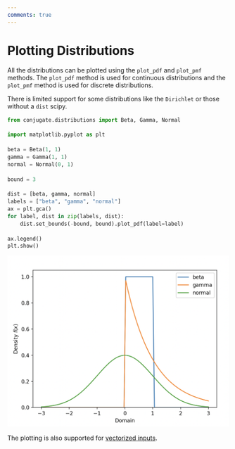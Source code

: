 ```yaml
---
comments: true 
---
```

# Plotting Distributions

All the distributions can be plotted using the `plot_pdf` and `plot_pmf` methods. The `plot_pdf` method is used for continuous distributions and the `plot_pmf` method is used for discrete distributions.

There is limited support for some distributions like the `Dirichlet` or those without a `dist` scipy.


```python 
from conjugate.distributions import Beta, Gamma, Normal

import matplotlib.pyplot as plt

beta = Beta(1, 1)
gamma = Gamma(1, 1)
normal = Normal(0, 1)

bound = 3

dist = [beta, gamma, normal]
labels = ["beta", "gamma", "normal"]
ax = plt.gca()
for label, dist in zip(labels, dist):
    dist.set_bounds(-bound, bound).plot_pdf(label=label)

ax.legend()
plt.show()
```

![Plotting Distributions](../images/plotting-example.png)

The plotting is also supported for [vectorized inputs](vectorized-inputs.md).